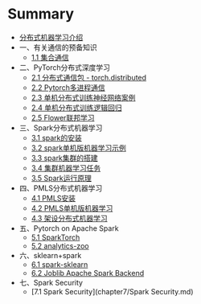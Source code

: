 # Summary

* [分布式机器学习介绍](README.md)
* 一、有关通信的预备知识
    * [1.1 集合通信](chapter1/集合通信.md)
* 二、PyTorch分布式深度学习
    * [2.1 分布式通信包 - torch.distributed](chapter2/torch_distributed.md)
    * [2.2 Pytorch多进程通信](chapter2/PyTorch进程通信.md)
    * [2.3 单机分布式训练神经网络案例](chapter2/单机分布式训练MINIST.md)
    * [2.4 单机分布式训练逻辑回归](chapter2/单机分布式训练Breast_Cancer.md)
    * [2.5 Flower联邦学习](chapter2/Flower联邦学习.md)
* 三、Spark分布式机器学习
    *  [3.1 spark的安装](chapter3/spark的安装.md)
    *  [3.2 spark单机版机器学习示例](chapter3/spark单机版机器学习示例.md)
    *  [3.3  spark集群的搭建](chapter3/spark集群的搭建.md)
    *  [3.4  集群机器学习任务](chapter3/集群机器学习任务.md)
    *  [3.5  Spark运行原理](chapter3/Spark运行原理.md)
* 四、PMLS分布式机器学习
    * [4.1 PMLS安装](chapter4/PMLS安装.md)
    * [4.2 PMLS单机版机器学习](chapter4/PMLS单机版机器学习.md)
    * [4.3 架设分布式机器学习](chapter4/分布式机器学习.md)
* 五、Pytorch on Apache Spark
    * [5.1 SparkTorch](chapter5/SparkTorch的安装.md)
    * [5.2 analytics-zoo](chapter5/analytics-zoo.md)
* 六、sklearn+spark
    * [6.1 spark-sklearn](chapter6/spark-sklearn.md)
    * [6.2 Joblib Apache Spark Backend](chapter6/joblibspark.md)
* 七、Spark Security
    * [7.1 Spark Security](chapter7/Spark Security.md)


